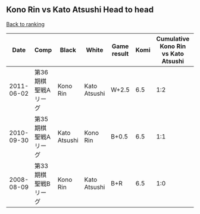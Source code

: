 ## Kono Rin vs Kato Atsushi Head to head

[Back to ranking](../../index.md)




| **Date** | **Comp** | **Black** | **White** | **Game result** | **Komi** | **Cumulative Kono Rin vs Kato Atsushi** | **Kono Rin streak** | **Kato Atsushi streak** | 
| --- | --- | --- | --- | --- | --- | --- | --- | --- |
| 2011-06-02 | 第36期棋聖戦Aリーグ | Kono Rin | Kato Atsushi | W+2.5 | 6.5 | 1:2 | 0 | 2 | 
| 2010-09-30 | 第35期棋聖戦Aリーグ | Kato Atsushi | Kono Rin | B+0.5 | 6.5 | 1:1 | 0 | 1 | 
| 2008-08-09 | 第33期棋聖戦Bリーグ | Kono Rin | Kato Atsushi | B+R | 6.5 | 1:0 | 1 | 0 |




